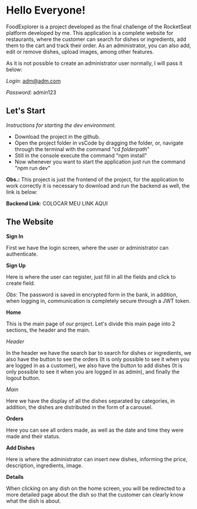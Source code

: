 # Hello Everyone!

FoodExplorer is a project developed as the final challenge of the RocketSeat platform developed by me.
This application is a complete website for restaurants, where the customer can search for dishes or ingredients, add them to the cart and track their order.
As an administrator, you can also add, edit or remove dishes, upload images, among other features.

As it is not possible to create an administrator user normally, I will pass it below:

*Login*: adm@adm.com

*Password*: admin123

## Let's Start

_Instructions for starting the dev environment._

- Download the project in the github.
- Open the project folder in vsCode by dragging the folder, or, navigate through the terminal with the command "cd *folderpath*"
- Still in the console execute the command "npm install"
- Now whenever you want to start the application just run the command "npm run dev"

**Obs.:**
This project is just the frontend of the project, for the application to work correctly it is necessary to download and run the backend as well, the link is below:

**Backend Link**: COLOCAR MEU LINK AQUI

## The Website

**Sign In**

First we have the login screen, where the user or administrator can authenticate.


**Sign Up**

Here is where the user can register, just fill in all the fields and click to create field.

*Obs*: The password is saved in encrypted form in the bank, in addition, when logging in, communication is completely secure through a JWT token.

**Home**

This is the main page of our project.
Let's divide this main page into 2 sections, the header and the main.

_Header_

In the header we have the search bar to search for dishes or ingredients, we also have the button to see the orders (It is only possible to see it when you are logged in as a customer), we also have the button to add dishes (It is only possible to see it when you are logged in as admin), and finally the logout button.

_Main_

Here we have the display of all the dishes separated by categories, in addition, the dishes are distributed in the form of a carousel.

**Orders**

Here you can see all orders made, as well as the date and time they were made and their status.

**Add Dishes**

Here is where the administrator can insert new dishes, informing the price, description, ingredients, image.

**Details**

When clicking on any dish on the home screen, you will be redirected to a more detailed page about the dish so that the customer can clearly know what the dish is about.